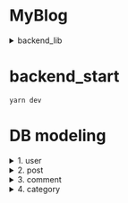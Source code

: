# MyBlog

<details>

<summary>backend_lib</summary>

- express : 서버 프레임워크
- cors : CORS 문제 해결
  - cross-origin HTTP
  - 프론트엔드와 백엔드의 서버가 다른데 프론트에서 백엔드에 요청을 보내서 생김
- dotenv : .env 파일 사용하기
- hpp, helmet : 보안상 취약점 보안
- mongoose : 몽고디비를 자바스크립트로만 사용하기
- moment : 몽고디비 한국시간으로 맞추기

<hr>

- @babel/cli : 바벨을 터미널에서 명령어처럼 사용
- @babel/core, : 바벨의 핵심 파일, 바벨의 다른 모듈들이 종속성을 가진다.
- @babel/node : 바벨의 CLI 도구 중 하나이다. 이전 버전의 babel-cli 로부터 분리되었다.
- @babel/preset-env : 바벨의 preset 중 하나로 es6+ 이상의 자바스크립트를 각 브라우저/ 노드 환경에 맞는 코드로 변환시켜준다.
- babel-loader : 최종적으로 컴파일
- @babel/polyfill : ES5에 존재하지 않는 최신문법을 지원

<hr>

- morgan : 서버의 로그 보여줌
- nodemon : 파일을 관찰하다 변화가 있으면 애플리케이션을 재실행 해준다.

</details>

# backend_start

`yarn dev`

# DB modeling

<details>

<summary> 1. user </summary>

| **name**      | **type** | **option**                                   |
| ------------- | -------- | -------------------------------------------- |
| name          | String   | required(O)                                  |
| email         | String   | unique(O)                                    |
| password      | String   | required(O)                                  |
| role          | String   | enum[MainJuin, SubJuin, User], default(User) |
| register_data | Date     | default(Now)                                 |
| comments      | Array    | ref(posts, comments)                         |
| posts         | Array    | ref(posts)                                   |

</details>

<details>

<summary> 2. post </summary>

| **name** | **type** | **option**                                            |
| -------- | -------- | ----------------------------------------------------- |
| name     | String   | required(O), index(O)                                 |
| title    | String   | unique(O)                                             |
| contents | Number   | defalut(-2)                                           |
| views    | String   | defalut("https://source.unsplash.com/random/301x201") |
| fileUrl  | Date     | default(Now)                                          |
| date     | String   | default(Now)                                          |
| category | Single   | ref(category)                                         |
| comments | Single   | ref(comment)                                          |
| creator  | Single   | ref(user)                                             |

</details>

<details>

<summary> 3. comment </summary>

| **name**    | **type** | **option**   |
| ----------- | -------- | ------------ |
| contents    | String   | required(O)  |
| date        | String   | default(Now) |
| post        | Single   | ref(post)    |
| creator     | Single   | ref(user)    |
| creatorName | String   | X            |

</details>

<details>

<summary> 4. category </summary>

| **name**     | **type** | **option**        |
| ------------ | -------- | ----------------- |
| categoryName | String   | default("미분류") |
| posts        | Arrat    | ref(post)         |

</details>

